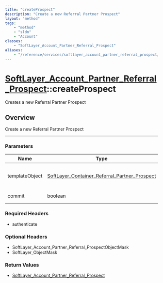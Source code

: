 ```yaml
---
title: "createProspect"
description: "Create a new Referral Partner Prospect"
layout: "method"
tags:
    - "method"
    - "sldn"
    - "Account"
classes:
    - "SoftLayer_Account_Partner_Referral_Prospect"
aliases:
    - "/reference/services/softlayer_account_partner_referral_prospect/createProspect"
---
```

# [SoftLayer_Account_Partner_Referral_Prospect](/reference/services/SoftLayer_Account_Partner_Referral_Prospect)::createProspect


Creates a new Referral Partner Prospect


## Overview 
Create a new Referral Partner Prospect 

-----

### Parameters 
|Name | Type | Description |
| --- | --- | --- |
|templateObject| <a href='/reference/datatypes/SoftLayer_Container_Referral_Partner_Prospect'>SoftLayer_Container_Referral_Partner_Prospect </a>| use an container object for transport|
|commit| boolean| Commit Flag|


### Required Headers
* authenticate


### Optional Headers
* SoftLayer_Account_Partner_Referral_ProspectObjectMask
* SoftLayer_ObjectMask

### Return Values
* <a href='/reference/datatypes/SoftLayer_Account_Partner_Referral_Prospect'>SoftLayer_Account_Partner_Referral_Prospect </a>




